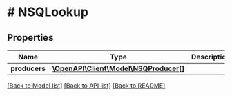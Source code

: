 # # NSQLookup

## Properties

Name | Type | Description | Notes
------------ | ------------- | ------------- | -------------
**producers** | [**\OpenAPI\Client\Model\NSQProducer[]**](NSQProducer.md) |  | [optional]

[[Back to Model list]](../../README.md#models) [[Back to API list]](../../README.md#endpoints) [[Back to README]](../../README.md)
